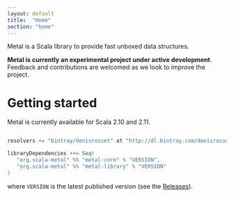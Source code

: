 ```yaml
---
layout: default
title:  "Home"
section: "home"
---
```

Metal is a Scala library to provide fast unboxed data structures.

<div class="msg warn"> <p><strong> Metal is currently an experimental
project under active development</strong>. Feedback and
contributions are welcomed as we look to improve the project. </p> </div>

<a name="getting-started"></a>

# Getting started

Metal is currently available for Scala 2.10 and 2.11.

```scala

resolvers += "bintray/denisrosset" at "http://dl.bintray.com/denisrosset/maven",

libraryDependencies ++= Seq(
   "org.scala-metal" %% "metal-core" % "VERSION",
   "org.scala-metal" %% "metal-library" % "VERSION"
)

```

where `VERSION` is the latest published version (see the [Releases](https://github.com/denisrosset/metal/releases)).
